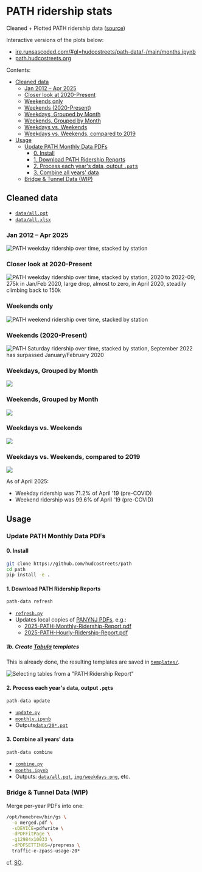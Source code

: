 # PATH ridership stats
Cleaned + Plotted PATH ridership data ([source][PA data])

Interactive versions of the plots below:
- [ire.runsascoded.com/#gl=hudcostreets/path-data/-/main/months.ipynb](https://ire.runsascoded.com/#gl=hudcostreets/path-data/-/main/months.ipynb)
- [path.hudcostreets.org](https://path.hudcostreets.org/)

Contents:
<!-- toc -->
- [Cleaned data](#data)
    - [Jan 2012 – Apr 2025](#weekdays)
    - [Closer look at 2020-Present](#weekdays_2020)
    - [Weekends only](#weekends)
    - [Weekends (2020-Present)](#weekdays_2020)
    - [Weekdays, Grouped by Month](#weekday_month_grouped)
    - [Weekends, Grouped by Month](#weekend_month_grouped)
    - [Weekdays vs. Weekends](#week_end_cmp)
    - [Weekdays vs. Weekends, compared to 2019](#week_end_cmp_pct)
- [Usage](#usage)
    - [Update PATH Monthly Data PDFs](#path-data)
        - [0. Install](#install)
        - [1. Download PATH Ridership Reports](#download-data)
        - [2. Process each year's data, output `.pqt`s](#process-data)
        - [3. Combine all years' data](#combine-data)
    - [Bridge & Tunnel Data (WIP)](#bridge_tunnel)
<!-- /toc -->

## Cleaned data <a id="data"></a>
- [`data/all.pqt`]
- [`data/all.xlsx`]

<!-- `scripts/h3.py` -->
<h3>
Jan 2012 – Apr 2025 <a id="weekdays"></a>
</h3>

![PATH weekday ridership over time, stacked by station](img/weekdays.png)

### Closer look at 2020-Present <a id="weekdays_2020"></a>
![PATH weekday ridership over time, stacked by station, 2020 to 2022-09; 275k in Jan/Feb 2020, large drop, almost to zero, in April 2020, steadily climbing back to 150k](img/weekdays_2020:.png)

### Weekends only <a id="weekends"></a>
![PATH weekend ridership over time, stacked by station](img/weekends.png)

### Weekends (2020-Present) <a id="weekdays_2020"></a>
![PATH Saturday ridership over time, stacked by station, September 2022 has surpassed January/February 2020](img/weekends_2020:.png)

### Weekdays, Grouped by Month <a id="weekday_month_grouped"></a>
![](img/avg%20weekday_month_grouped.png)

### Weekends, Grouped by Month <a id="weekend_month_grouped"></a>
![](img/avg%20weekend_month_grouped.png)

### Weekdays vs. Weekends <a id="week_end_cmp"></a>
![](img/avg_day_types.png)

### Weekdays vs. Weekends, compared to 2019 <a id="week_end_cmp_pct"></a>
![](img/vs_2019.png)

<!-- `scripts/vs_2019.py` -->
<div>

As of April 2025:
- Weekday ridership was 71.2% of April '19 (pre-COVID)
- Weekend ridership was 99.6% of April '19 (pre-COVID)
</div>

## Usage <a id="usage"></a>

### Update PATH Monthly Data PDFs <a id="path-data"></a>

#### 0. Install <a id="install"></a>
```bash
git clone https://github.com/hudcostreets/path
cd path
pip install -e .
```

#### 1. Download PATH Ridership Reports <a id="download-data"></a>

```bash
path-data refresh
```

- [`refresh.py`](path_data/cli/refresh.py)
- Updates local copies of [PANYNJ PDFs][PA data], e.g.:
  - [2025-PATH-Monthly-Ridership-Report.pdf]
  - [2025-PATH-Hourly-Ridership-Report.pdf]

##### 1b. Create [Tabula] templates

This is already done, the resulting templates are saved in [`templates/`](templates).

![Selecting tables from a "PATH Ridership Report"](img/tabula-screenshot.png)

#### 2. Process each year's data, output `.pqt`s <a id="process-data"></a>
```bash
path-data update
```

- [`update.py`](path_data/cli/update.py)
- [`monthly.ipynb`](monthly.ipynb)
- Outputs[`data/20*.pqt`](data/)


#### 3. Combine all years' data <a id="combine-data"></a>

```bash
path-data combine
```
- [`combine.py`](path_data/cli/combine.py)
- [`months.ipynb`](months.ipynb)
- Outputs: [`data/all.pqt`], [`img/weekdays.png`](img/weekdays.png), etc.

### Bridge & Tunnel Data (WIP) <a id="bridge_tunnel"></a>

Merge per-year PDFs into one:
```bash
/opt/homebrew/bin/gs \
  -o merged.pdf \
  -sDEVICE=pdfwrite \
  -dPDFFitPage \
  -g12984x10033 \
  -dPDFSETTINGS=/prepress \ 
  traffic-e-zpass-usage-20*
```
cf. [SO](https://stackoverflow.com/a/28455147/544236).


[`data/all.pqt`]: data/all.pqt
[`data/all.xlsx`]: data/all.xlsx
[Tabula]: https://tabula.technology/
[PA data]: https://www.panynj.gov/path/en/about/stats.html
[2025-PATH-Monthly-Ridership-Report.pdf]: data/2025-PATH-Monthly-Ridership-Report.pdf
[2025-PATH-Hourly-Ridership-Report.pdf]: data/2025-PATH-Hourly-Ridership-Report.pdf
